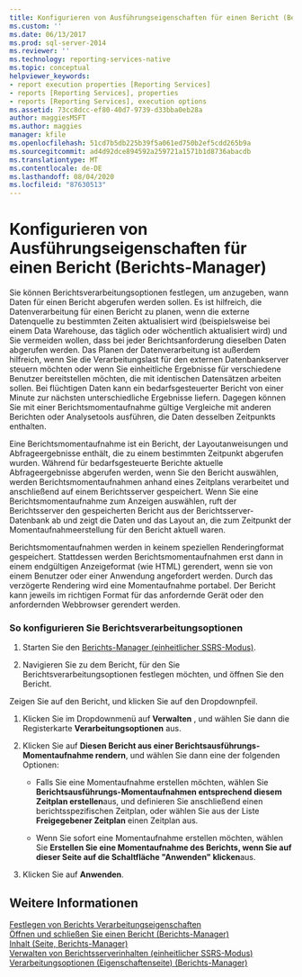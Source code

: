 ```yaml
---
title: Konfigurieren von Ausführungseigenschaften für einen Bericht (Berichts-Manager) | Microsoft-Dokumentation
ms.custom: ''
ms.date: 06/13/2017
ms.prod: sql-server-2014
ms.reviewer: ''
ms.technology: reporting-services-native
ms.topic: conceptual
helpviewer_keywords:
- report execution properties [Reporting Services]
- reports [Reporting Services], properties
- reports [Reporting Services], execution options
ms.assetid: 73cc8dcc-ef80-40d7-9739-d33bba0eb28a
author: maggiesMSFT
ms.author: maggies
manager: kfile
ms.openlocfilehash: 51cd7b5db225b39f5a061ed750b2ef5cdd265b9a
ms.sourcegitcommit: ad4d92dce894592a259721a1571b1d8736abacdb
ms.translationtype: MT
ms.contentlocale: de-DE
ms.lasthandoff: 08/04/2020
ms.locfileid: "87630513"
---
```

# <a name="configure-execution-properties-for-a-report--report-manager"></a>Konfigurieren von Ausführungseigenschaften für einen Bericht (Berichts-Manager)
  Sie können Berichtsverarbeitungsoptionen festlegen, um anzugeben, wann Daten für einen Bericht abgerufen werden sollen. Es ist hilfreich, die Datenverarbeitung für einen Bericht zu planen, wenn die externe Datenquelle zu bestimmten Zeiten aktualisiert wird (beispielsweise bei einem Data Warehouse, das täglich oder wöchentlich aktualisiert wird) und Sie vermeiden wollen, dass bei jeder Berichtsanforderung dieselben Daten abgerufen werden. Das Planen der Datenverarbeitung ist außerdem hilfreich, wenn Sie die Verarbeitungslast für den externen Datenbankserver steuern möchten oder wenn Sie einheitliche Ergebnisse für verschiedene Benutzer bereitstellen möchten, die mit identischen Datensätzen arbeiten sollen. Bei flüchtigen Daten kann ein bedarfsgesteuerter Bericht von einer Minute zur nächsten unterschiedliche Ergebnisse liefern. Dagegen können Sie mit einer Berichtsmomentaufnahme gültige Vergleiche mit anderen Berichten oder Analysetools ausführen, die Daten desselben Zeitpunkts enthalten.  
  
 Eine Berichtsmomentaufnahme ist ein Bericht, der Layoutanweisungen und Abfrageergebnisse enthält, die zu einem bestimmten Zeitpunkt abgerufen wurden. Während für bedarfsgesteuerte Berichte aktuelle Abfrageergebnisse abgerufen werden, wenn Sie den Bericht auswählen, werden Berichtsmomentaufnahmen anhand eines Zeitplans verarbeitet und anschließend auf einem Berichtsserver gespeichert. Wenn Sie eine Berichtsmomentaufnahme zum Anzeigen auswählen, ruft der Berichtsserver den gespeicherten Bericht aus der Berichtsserver-Datenbank ab und zeigt die Daten und das Layout an, die zum Zeitpunkt der Momentaufnahmeerstellung für den Bericht aktuell waren.  
  
 Berichtsmomentaufnahmen werden in keinem speziellen Renderingformat gespeichert. Stattdessen werden Berichtsmomentaufnahmen erst dann in einem endgültigen Anzeigeformat (wie HTML) gerendert, wenn sie von einem Benutzer oder einer Anwendung angefordert werden. Durch das verzögerte Rendering wird eine Momentaufnahme portabel. Der Bericht kann jeweils im richtigen Format für das anfordernde Gerät oder den anfordernden Webbrowser gerendert werden.  
  
### <a name="to-configure-report-processing-options"></a>So konfigurieren Sie Berichtsverarbeitungsoptionen  
  
1.  Starten Sie den [Berichts-Manager &#40;einheitlicher SSRS-Modus&#41;](../report-manager-ssrs-native-mode.md).  
  
2.  Navigieren Sie zu dem Bericht, für den Sie Berichtsverarbeitungsoptionen festlegen möchten, und öffnen Sie den Bericht.  
  
 Zeigen Sie auf den Bericht, und klicken Sie auf den Dropdownpfeil.  
  
1.  Klicken Sie im Dropdownmenü auf **Verwalten** , und wählen Sie dann die Registerkarte **Verarbeitungsoptionen** aus.  
  
2.  Klicken Sie auf **Diesen Bericht aus einer Berichtsausführungs-Momentaufnahme rendern**, und wählen Sie dann eine der folgenden Optionen:  
  
    -   Falls Sie eine Momentaufnahme erstellen möchten, wählen Sie **Berichtsausführungs-Momentaufnahmen entsprechend diesem Zeitplan erstellen**aus, und definieren Sie anschließend einen berichtsspezifischen Zeitplan, oder wählen Sie aus der Liste **Freigegebener Zeitplan** einen Zeitplan aus.  
  
    -   Wenn Sie sofort eine Momentaufnahme erstellen möchten, wählen Sie **Erstellen Sie eine Momentaufnahme des Berichts, wenn Sie auf dieser Seite auf die Schaltfläche "Anwenden" klicken**aus.  
  
3.  Klicken Sie auf **Anwenden**.  
  
## <a name="see-also"></a>Weitere Informationen  
 [Festlegen von Berichts Verarbeitungseigenschaften](../report-server/set-report-processing-properties.md)   
 [Öffnen und schließen Sie einen Bericht &#40;Berichts-Manager&#41;](../reports/open-and-close-a-report-report-manager.md)   
 [Inhalt &#40;Seite, Berichts-Manager&#41;](../contents-page-report-manager.md)   
 [Verwalten von Berichtsserverinhalten &#40;einheitlicher SSRS-Modus&#41;](../report-server/report-server-content-management-ssrs-native-mode.md)   
 [Verarbeitungsoptionen (Eigenschaftenseite) (Berichts-Manager)](../processing-options-properties-page-report-manager.md)  
  
  
